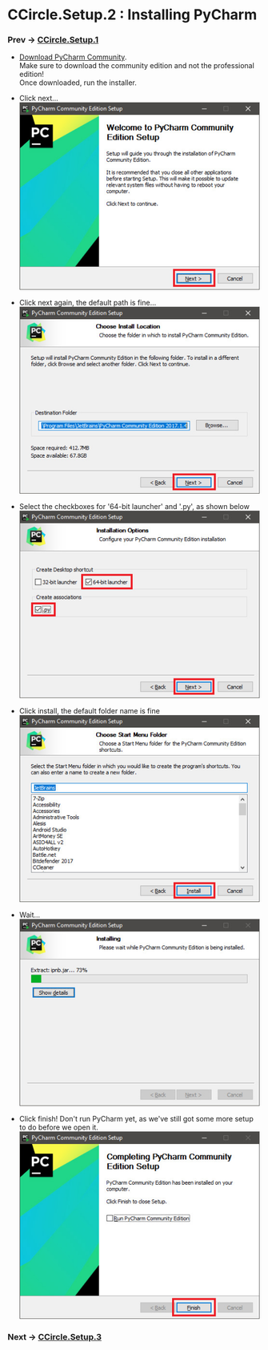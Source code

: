 # CCircle.Setup.2 : Installing PyCharm
### Prev -> [CCircle.Setup.1](setup1.html)

* [Download PyCharm Community](https://www.jetbrains.com/pycharm/download/#section=windows).  
  Make sure to download the community edition and not the professional edition!  
  Once downloaded, run the installer.

* Click next...
  ![1](assets/img/pychsetup01.jpg)

* Click next again, the default path is fine...
  ![2](assets/img/pychsetup02.jpg)

* Select the checkboxes for '64-bit launcher' and '.py', as shown below
  ![3](assets/img/pychsetup03.jpg)

* Click install, the default folder name is fine
  ![4](assets/img/pychsetup04.jpg)

* Wait...
  ![5](assets/img/pychsetup05.jpg)

* Click finish! Don't run PyCharm yet, as we've still got some more setup to do
  before we open it.
  ![6](assets/img/pychsetup06.jpg)

### Next -> [CCircle.Setup.3](setup3.html)
